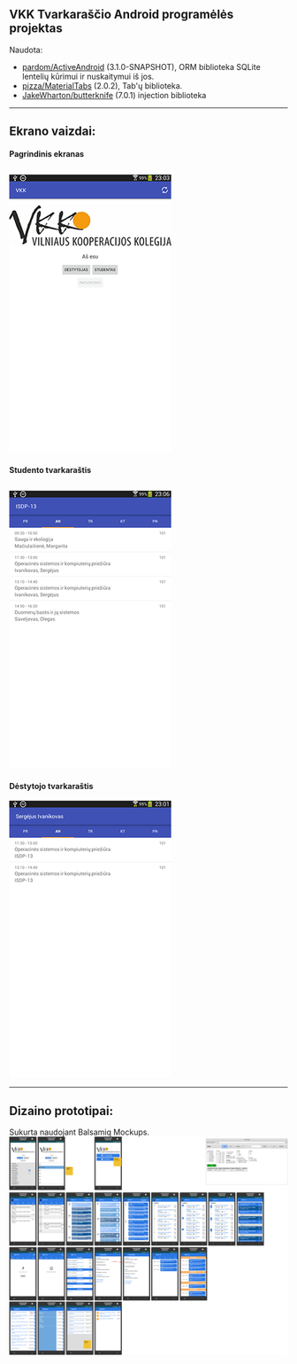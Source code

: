## VKK Tvarkaraščio Android programėlės projektas
Naudota:
- [pardom/ActiveAndroid](https://github.com/pardom/ActiveAndroid) (3.1.0-SNAPSHOT), ORM biblioteka SQLite lentelių kūrimui ir nuskaitymui iš jos.
- [pizza/MaterialTabs](https://github.com/pizza/MaterialTabs) (2.0.2), Tab'ų biblioteka.
- [JakeWharton/butterknife](https://github.com/JakeWharton/butterknife) (7.0.1) injection biblioteka

---

## Ekrano vaizdai:
#### Pagrindinis ekranas
![](/image1.png)
-
#### Studento tvarkaraštis
![](/image2.png)
-
#### Dėstytojo tvarkaraštis
![](/image3.png)

---

## Dizaino prototipai:
Sukurta naudojant Balsamiq Mockups.
![](/image0.png)
